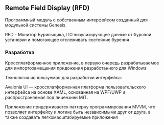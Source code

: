 ## Remote Field Display (RFD)
Программный модуль с собственным интерфейсом созданный для модульной системы Genesis. 

RFD - Монитор Бурильщика, ПО визулизирующее данные от буровой установки и помогающее отслеживать состояние бурения
 
### Разработка
Кроссплатформенное приложение, в первую очередь разрабатываемое для импортозамещения придожения разработанного для Windows

Технология используемая для разработки интерфейса:

Avalonia UI — кроссплатформенная платформа пользовательского интерфейса на основе XAML, основанная на WPF/UWP и распространяемая под лицензией MIT. 

Приложение придерживается паттерну программирования MVVM, что позволяет интерфейсу и логике быть независимыми друг от друга, а также создавать легкомасштабируемые приложения

